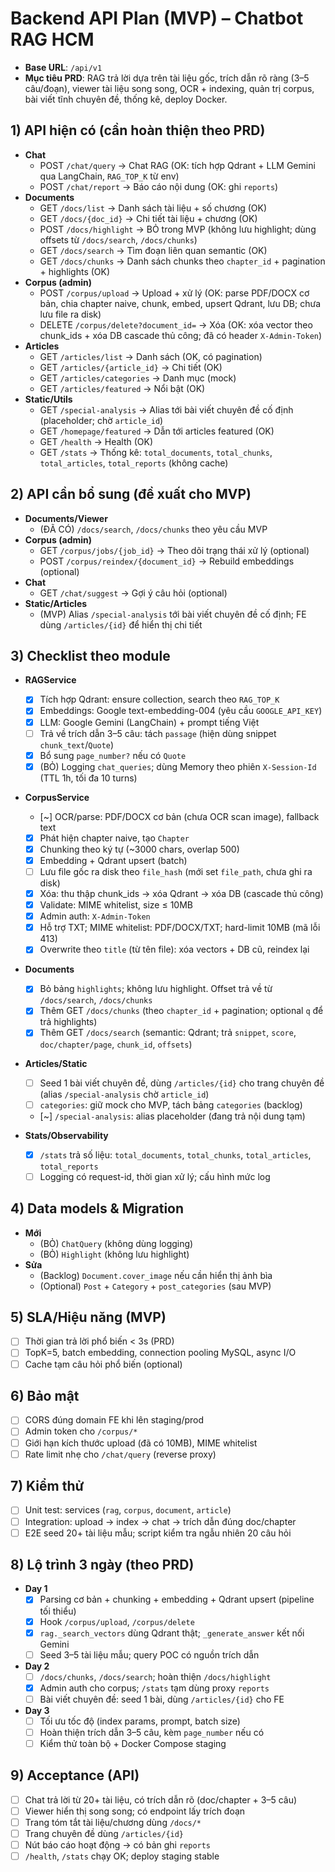 # Backend API Plan (MVP) – Chatbot RAG HCM

- **Base URL**: `/api/v1`
- **Mục tiêu PRD**: RAG trả lời dựa trên tài liệu gốc, trích dẫn rõ ràng (3–5 câu/đoạn), viewer tài liệu song song, OCR + indexing, quản trị corpus, bài viết tĩnh chuyên đề, thống kê, deploy Docker.

## 1) API hiện có (cần hoàn thiện theo PRD)

- **Chat**
  - POST `/chat/query` → Chat RAG (OK: tích hợp Qdrant + LLM Gemini qua LangChain, `RAG_TOP_K` từ env)
  - POST `/chat/report` → Báo cáo nội dung (OK: ghi `reports`)
- **Documents**
  - GET `/docs/list` → Danh sách tài liệu + số chương (OK)
  - GET `/docs/{doc_id}` → Chi tiết tài liệu + chương (OK)
  - POST `/docs/highlight` → BỎ trong MVP (không lưu highlight; dùng offsets từ `/docs/search`, `/docs/chunks`)
  - GET `/docs/search` → Tìm đoạn liên quan semantic (OK)
  - GET `/docs/chunks` → Danh sách chunks theo `chapter_id` + pagination + highlights (OK)
- **Corpus (admin)**
  - POST `/corpus/upload` → Upload + xử lý (OK: parse PDF/DOCX cơ bản, chia chapter naive, chunk, embed, upsert Qdrant, lưu DB; chưa lưu file ra disk)
  - DELETE `/corpus/delete?document_id=` → Xóa (OK: xóa vector theo chunk_ids + xóa DB cascade thủ công; đã có header `X-Admin-Token`)
- **Articles**
  - GET `/articles/list` → Danh sách (OK, có pagination)
  - GET `/articles/{article_id}` → Chi tiết (OK)
  - GET `/articles/categories` → Danh mục (mock)
  - GET `/articles/featured` → Nổi bật (OK)
- **Static/Utils**
  - GET `/special-analysis` → Alias tới bài viết chuyên đề cố định (placeholder; chờ `article_id`)
  - GET `/homepage/featured` → Dẫn tới articles featured (OK)
  - GET `/health` → Health (OK)
  - GET `/stats` → Thống kê: `total_documents`, `total_chunks`, `total_articles`, `total_reports` (không cache)

## 2) API cần bổ sung (đề xuất cho MVP)

- **Documents/Viewer**
  - (ĐÃ CÓ) `/docs/search`, `/docs/chunks` theo yêu cầu MVP
- **Corpus (admin)**
  - GET `/corpus/jobs/{job_id}` → Theo dõi trạng thái xử lý (optional)
  - POST `/corpus/reindex/{document_id}` → Rebuild embeddings (optional)
- **Chat**
  - GET `/chat/suggest` → Gợi ý câu hỏi (optional)
- **Static/Articles**
  - (MVP) Alias `/special-analysis` tới bài viết chuyên đề cố định; FE dùng `/articles/{id}` để hiển thị chi tiết

## 3) Checklist theo module

- **RAGService**
  - [x] Tích hợp Qdrant: ensure collection, search theo `RAG_TOP_K`
  - [x] Embeddings: Google text-embedding-004 (yêu cầu `GOOGLE_API_KEY`)
  - [x] LLM: Google Gemini (LangChain) + prompt tiếng Việt
  - [ ] Trả về trích dẫn 3–5 câu: tách `passage` (hiện dùng snippet `chunk_text`/`Quote`)
  - [x] Bổ sung `page_number?` nếu có `Quote`
  - [x] (BỎ) Logging `chat_queries`; dùng Memory theo phiên `X-Session-Id` (TTL 1h, tối đa 10 turns)

- **CorpusService**
  - [~] OCR/parse: PDF/DOCX cơ bản (chưa OCR scan image), fallback text
  - [x] Phát hiện chapter naive, tạo `Chapter`
  - [x] Chunking theo ký tự (~3000 chars, overlap 500)
  - [x] Embedding + Qdrant upsert (batch)
  - [ ] Lưu file gốc ra disk theo `file_hash` (mới set `file_path`, chưa ghi ra disk)
  - [x] Xóa: thu thập chunk_ids → xóa Qdrant → xóa DB (cascade thủ công)
  - [x] Validate: MIME whitelist, size ≤ 10MB
  - [x] Admin auth: `X-Admin-Token`
  - [x] Hỗ trợ TXT; MIME whitelist: PDF/DOCX/TXT; hard-limit 10MB (mã lỗi 413)
  - [x] Overwrite theo `title` (từ tên file): xóa vectors + DB cũ, reindex lại

- **Documents**
  - [x] Bỏ bảng `highlights`; không lưu highlight. Offset trả về từ `/docs/search`, `/docs/chunks`
  - [x] Thêm GET `/docs/chunks` (theo `chapter_id` + pagination; optional `q` để trả highlights)
  - [x] Thêm GET `/docs/search` (semantic: Qdrant; trả `snippet`, `score`, `doc/chapter/page`, `chunk_id`, `offsets`)

- **Articles/Static**
  - [ ] Seed 1 bài viết chuyên đề, dùng `/articles/{id}` cho trang chuyên đề (alias `/special-analysis` chờ `article_id`)
  - [ ] `categories`: giữ mock cho MVP, tách bảng `categories` (backlog)
  - [~] `/special-analysis`: alias placeholder (đang trả nội dung tạm)

- **Stats/Observability**
  - [x] `/stats` trả số liệu: `total_documents`, `total_chunks`, `total_articles`, `total_reports`
  - [ ] Logging có request-id, thời gian xử lý; cấu hình mức log

## 4) Data models & Migration

- **Mới**
  - (BỎ) `ChatQuery` (không dùng logging)
  - (BỎ) `Highlight` (không lưu highlight)
- **Sửa**
  - (Backlog) `Document.cover_image` nếu cần hiển thị ảnh bìa
  - (Optional) `Post` + `Category` + `post_categories` (sau MVP)

## 5) SLA/Hiệu năng (MVP)

- [ ] Thời gian trả lời phổ biến < 3s (PRD)
- [ ] TopK=5, batch embedding, connection pooling MySQL, async I/O
- [ ] Cache tạm câu hỏi phổ biến (optional)

## 6) Bảo mật

- [ ] CORS đúng domain FE khi lên staging/prod
- [ ] Admin token cho `/corpus/*`
- [ ] Giới hạn kích thước upload (đã có 10MB), MIME whitelist
- [ ] Rate limit nhẹ cho `/chat/query` (reverse proxy)

## 7) Kiểm thử

- [ ] Unit test: services (`rag`, `corpus`, `document`, `article`)
- [ ] Integration: upload → index → chat → trích dẫn đúng doc/chapter
- [ ] E2E seed 20+ tài liệu mẫu; script kiểm tra ngẫu nhiên 20 câu hỏi

## 8) Lộ trình 3 ngày (theo PRD)

- **Day 1**
  - [x] Parsing cơ bản + chunking + embedding + Qdrant upsert (pipeline tối thiểu)
  - [x] Hook `/corpus/upload`, `/corpus/delete`
  - [x] `rag._search_vectors` dùng Qdrant thật; `_generate_answer` kết nối Gemini
  - [ ] Seed 3–5 tài liệu mẫu; query POC có nguồn trích dẫn

- **Day 2**
  - [ ] `/docs/chunks`, `/docs/search`; hoàn thiện `/docs/highlight`
  - [x] Admin auth cho corpus; `/stats` tạm dùng proxy `reports`
  - [ ] Bài viết chuyên đề: seed 1 bài, dùng `/articles/{id}` cho FE

- **Day 3**
  - [ ] Tối ưu tốc độ (index params, prompt, batch size)
  - [ ] Hoàn thiện trích dẫn 3–5 câu, kèm `page_number` nếu có
  - [ ] Kiểm thử toàn bộ + Docker Compose staging

## 9) Acceptance (API)

- [ ] Chat trả lời từ 20+ tài liệu, có trích dẫn rõ (doc/chapter + 3–5 câu)
- [ ] Viewer hiển thị song song; có endpoint lấy trích đoạn
- [ ] Trang tóm tắt tài liệu/chương dùng `/docs/*`
- [ ] Trang chuyên đề dùng `/articles/{id}`
- [ ] Nút báo cáo hoạt động → có bản ghi `reports`
- [ ] `/health`, `/stats` chạy OK; deploy staging stable
